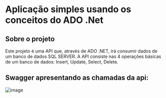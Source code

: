 # Aplicação simples usando os conceitos do ADO .Net

## Sobre o projeto

Este projeto é uma API que, através de ADO .NET, irá consumir dados de um banco de dados SQL SERVER. A API consiste nas 4 operações básicas de um banco de dados: Insert, Update, Select, Delete.

## Swagger apresentando as chamadas da api:
![image](https://user-images.githubusercontent.com/63684101/174909871-1b8b4fa9-8fa8-4a64-b66c-16da1fc87ab7.png)



